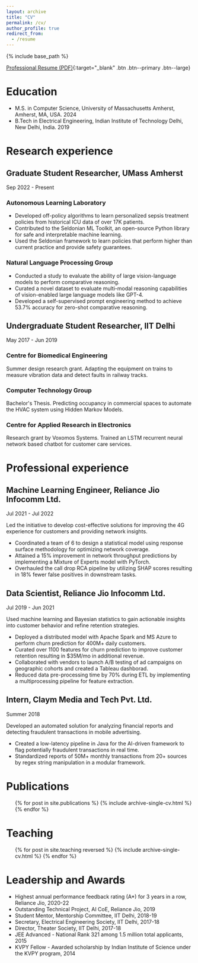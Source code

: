 ```yaml
---
layout: archive
title: "CV"
permalink: /cv/
author_profile: true
redirect_from:
  - /resume
---
```


{% include base_path %}

[Professional Resume (PDF)](/files/resume/resume_20230816.pdf){:target="_blank" .btn .btn--primary .btn--large}

# Education

* M.S. in Computer Science, University of Massachusetts Amherst, Amherst, MA, USA. 2024
* B.Tech in Electrical Engineering, Indian Institute of Technology Delhi, New Delhi, India. 2019 

# Research experience

## Graduate Student Researcher, UMass Amherst
Sep 2022 - Present

### Autonomous Learning Laboratory

  * Developed off-policy algorithms to learn personalized sepsis treatment policies from historical ICU data of over 17K patients. 
  * Contributed to the Seldonian ML Toolkit, an open-source Python library for safe and interpretable machine learning.
  * Used the Seldonian framework to learn policies that perform higher than current practice and provide safety guarantees.

### Natural Language Processing Group
  
  * Conducted a study to evaluate the ability of large vision-language models to perform comparative reasoning.
  * Curated a novel dataset to evaluate multi-modal reasoning capabilities of vision-enabled large language models like GPT-4.
  * Developed a self-supervised prompt engineering method to achieve 53.7% accuracy for zero-shot comparative reasoning.

## Undergraduate Student Researcher, IIT Delhi
May 2017 - Jun 2019
  
### Centre for Biomedical Engineering

Summer design research grant. Adapting the equipment on trains to measure vibration data and detect faults in railway tracks.

### Computer Technology Group

Bachelor's Thesis. Predicting occupancy in commercial spaces to automate the HVAC system using Hidden Markov Models.

### Centre for Applied Research in Electronics
    
Research grant by Voxomos Systems. Trained an LSTM recurrent neural network based chatbot for customer care services.

# Professional experience

## Machine Learning Engineer, Reliance Jio Infocomm Ltd.
Jul 2021 - Jul 2022

Led the initiative to develop cost-effective solutions for improving the 4G experience for customers and providing network insights.
    
* Coordinated a team of 6 to design a statistical model using response surface methodology for optimizing network coverage.
* Attained a 15% improvement in network throughput predictions by implementing a Mixture of Experts model with PyTorch.
* Overhauled the call drop RCA pipeline by utilizing SHAP scores resulting in 18% fewer false positives in downstream tasks.

## Data Scientist, Reliance Jio Infocomm Ltd.
Jul 2019 - Jun 2021

Used machine learning and Bayesian statistics to gain actionable insights into customer behavior and refine retention strategies. 

* Deployed a distributed model with Apache Spark and MS Azure to perform churn prediction for 400M+ daily customers.
* Curated over 1100 features for churn prediction to improve customer retention resulting in $35M/mo in additional revenue.
* Collaborated with vendors to launch A/B testing of ad campaigns on geographic cohorts and created a Tableau dashborad.
* Reduced data pre-processing time by 70% during ETL by implementing a multiprocessing pipeline for feature extraction.

## Intern, Claym Media and Tech Pvt. Ltd.
Summer 2018

Developed an automated solution for analyzing financial reports and detecting fraudulent transactions in mobile advertising.

* Created a low-latency pipeline in Java for the AI-driven framework to flag potentially fraudulent transactions in real time.
* Standardized reports of 50M+ monthly transactions from 20+ sources by regex string manipulation in a modular framework. 

# Publications

  <ul>{% for post in site.publications %}
    {% include archive-single-cv.html %}
  {% endfor %}</ul>
  
# Teaching

  <ul>{% for post in site.teaching reversed %}
    {% include archive-single-cv.html %}
  {% endfor %}</ul>
  
# Leadership and Awards

* Highest annual performance feedback rating (A*) for 3 years in a row, Reliance Jio, 2020-22
* Outstanding Technical Project, AI CoE, Reliance Jio, 2019
* Student Mentor, Mentorship Committee, IIT Delhi, 2018-19
* Secretary, Electrical Engineering Society, IIT Delhi, 2017-18
* Director, Theater Society, IIT Delhi, 2017-18
* JEE Advanced - National Rank 321 among 1.5 million total applicants, 2015
* KVPY Fellow - Awarded scholarship by Indian Institute of Science under the KVPY program, 2014
